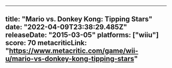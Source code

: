 
---
title: "Mario vs. Donkey Kong: Tipping Stars"
date: "2022-04-09T23:38:29.485Z"
releaseDate: "2015-03-05"
platforms: ["wiiu"]
score: 70
metacriticLink: "https://www.metacritic.com/game/wii-u/mario-vs-donkey-kong-tipping-stars"
---
